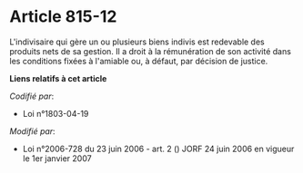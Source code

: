 # Article 815-12

L'indivisaire qui gère un ou plusieurs biens indivis est redevable des produits nets de sa gestion. Il a droit à la
rémunération de son activité dans les conditions fixées à l'amiable ou, à défaut, par décision de justice.

**Liens relatifs à cet article**

_Codifié par_:

  - Loi n°1803-04-19

_Modifié par_:

  - Loi n°2006-728 du 23 juin 2006 - art. 2 () JORF 24 juin 2006 en vigueur le 1er janvier 2007

